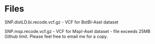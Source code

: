 # Files #
  SNP.distLD.bi.recode.vcf.gz - VCF for BstBI-AseI dataset
  
  SNP.msp.recode.vcf.gz - VCF for MspI-AseI dataset - file exceeds 25MB Github limit. Please feel free to email me for a copy.
  
